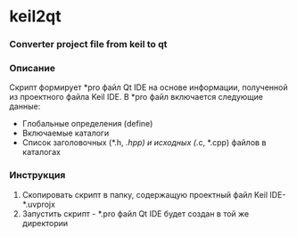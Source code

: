 # keil2qt
### Converter project file from keil to qt
### Описание
Скрипт формирует *pro файл Qt IDE на основе информации, полученной из проектного файла Keil IDE. В *pro файл включается следующие данные:

- Глобальные определения (define)
- Включаемые каталоги
- Список заголовочных (*.h, *.hpp) и исходных (*.c, *.cpp) файлов в каталогах

### Инструкция
1. Скопировать скрипт в папку, содержащую проектный файл Keil IDE- *.uvprojx
2. Запустить скрипт - *.pro файл Qt IDE будет создан в той же директории
